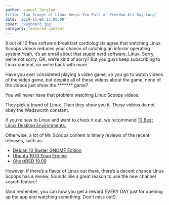 ```yaml
---
author: samuel-lbryian
title: 'Two Scoops of Linux Keeps You Full of Freedom All Day Long'
date: '2019-11-06 13:00:00'
cover: 'keyboard.jpg'
category: featured-content
---
```


9 out of 10 free software breakfast cardiologists agree that watching Linux Scoops videos reduces your chance of catching an inferior operating system
Yeah, it’s an email about that stupid nerd software, Linux. Sorry, we’re not sorry. OK, we’re kind of sorry? But you guys keep subscribing to Linux content, so we’re back with more.

Have you ever considered playing a video game, so you go to watch videos of the video game, but despite all of these videos about the game, none of the videos just show the ******* game?

You will never have that problem watching Linux Scoops videos. 

They pick a brand of Linux. Then they show you it. These videos do not obey the Wadsworth constant.

If you’re new to Linux and want to check it out, we recommend [10 Best Linux Desktop Environments.](https://beta.lbry.tv@linuxscoop:1/10-best-linux-desktop-environments:2)

Otherwise, a lot of Mr. Scoops content is timely reviews of the recent releases, such as:

- [Debian 10 Buster GNOME Edition](https://beta.lbry.tv/@linuxscoop:1/debian-10-buster-gnome-edition-features:4)
- [Ubuntu 19.10 Eoan Ermine](https://beta.lbry.tv/@linuxscoop:1/ubuntu-19-10-eoan-ermine-see-what-s-new:3)
- [GhostBSD 19.09](https://beta.lbry.tv/@linuxscoop:1/ghostbsd-19-09-based-on-freebsd-12-0:9)

However, if there’s a flavor of Linux out there, there’s a decent chance Linux Scoops has a review. Sounds like a great reason to use the new channel search feature!

(And remember, you can now you get a reward EVERY DAY just for opening up the app and watching something. Don't miss out!)
